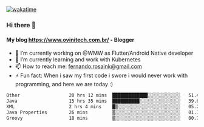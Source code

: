[![wakatime](https://wakatime.com/badge/user/d5892087-17e6-46ab-8384-91a71a9b88d8.svg)](https://wakatime.com/@d5892087-17e6-46ab-8384-91a71a9b88d8)
### Hi there 👋

#### My blog https://www.ovinitech.com.br/ - Blogger

- 🔭 I’m currently working on @WMW as Flutter/Android Native developer
- 🌱 I’m currently learning and work with Kubernetes
- 📫 How to reach me: fernando.rosaink@gmail.com 
- ⚡ Fun fact: When i saw my first code i swore i would never work with programming, and here we are today :)

<!--START_SECTION:waka-->

```txt
Other                  20 hrs 12 mins  █████████████░░░░░░░░░░░░   51.40 %
Java                   15 hrs 35 mins  ██████████░░░░░░░░░░░░░░░   39.66 %
XML                    2 hrs 4 mins    █▒░░░░░░░░░░░░░░░░░░░░░░░   05.28 %
Java Properties        26 mins         ▒░░░░░░░░░░░░░░░░░░░░░░░░   01.12 %
Groovy                 18 mins         ▒░░░░░░░░░░░░░░░░░░░░░░░░   00.77 %
```

<!--END_SECTION:waka-->
